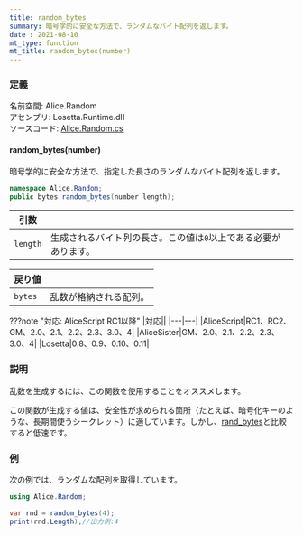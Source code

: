 ```yaml
---
title: random_bytes
summary: 暗号学的に安全な方法で、ランダムなバイト配列を返します。
date : 2021-08-10
mt_type: function
mt_title: random_bytes(number)
---
```


### 定義
名前空間: Alice.Random<br/>
アセンブリ: Losetta.Runtime.dll<br/>
ソースコード: [Alice.Random.cs](https://github.com/WSOFT-Project/Losetta/blob/master/Losetta.Runtime/Alice.Random.cs)

#### random_bytes(number)

暗号学的に安全な方法で、指定した長さのランダムなバイト配列を返します。

```cs title="AliceScript"
namespace Alice.Random;
public bytes random_bytes(number length);
```

|引数| |
|-|-|
|`length`|生成されるバイト列の長さ。この値は`0`以上である必要があります。|

|戻り値| |
|-|-|
|`bytes`|乱数が格納される配列。|

???note "対応: AliceScript RC1以降"
    |対応||
    |---|---|
    |AliceScript|RC1、RC2、GM、2.0、2.1、2.2、2.3、3.0、4|
    |AliceSister|GM、2.0、2.1、2.2、2.3、3.0、4|
    |Losetta|0.8、0.9、0.10、0.11|

### 説明
乱数を生成するには、この関数を使用することをオススメします。

この関数が生成する値は、安全性が求められる箇所（たとえば、暗号化キーのような、長期間使うシークレット）に適しています。しかし、[rand_bytes](./rand_bytes.md)と比較すると低速です。

### 例
次の例では、ランダムな配列を取得しています。

```cs title="AliceScript"
using Alice.Random;

var rnd = random_bytes(4);
print(rnd.Length);//出力例:4
```